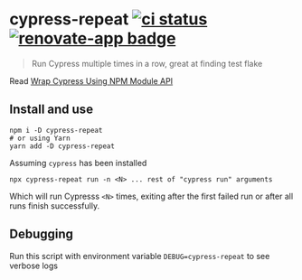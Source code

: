 # cypress-repeat [![ci status][ci image]][ci url] [![renovate-app badge][renovate-badge]][renovate-app]

> Run Cypress multiple times in a row, great at finding test flake

Read [Wrap Cypress Using NPM Module API](https://glebbahmutov.com/blog/wrap-cypress-using-npm/)

## Install and use

```shell
npm i -D cypress-repeat
# or using Yarn
yarn add -D cypress-repeat
```

Assuming `cypress` has been installed

```shell
npx cypress-repeat run -n <N> ... rest of "cypress run" arguments
```

Which will run Cypresss `<N>` times, exiting after the first failed run or after all runs finish successfully.

## Debugging

Run this script with environment variable `DEBUG=cypress-repeat` to see verbose logs

[ci image]: https://github.com/bahmutov/cypress-repeat/workflows/ci/badge.svg?branch=main
[ci url]: https://github.com/bahmutov/cypress-repeat/actions
[renovate-badge]: https://img.shields.io/badge/renovate-app-blue.svg
[renovate-app]: https://renovateapp.com/
